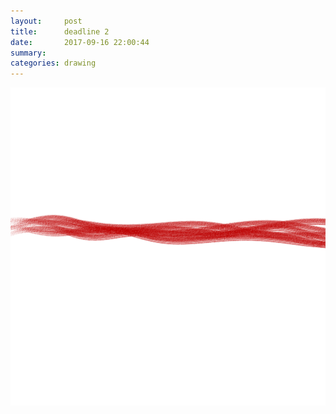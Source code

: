 ```yaml
---
layout:     post
title:      deadline 2
date:       2017-09-16 22:00:44
summary:    
categories: drawing
---
```

![deadline 2](/images/diary/deadline-2.png "deja vu")
